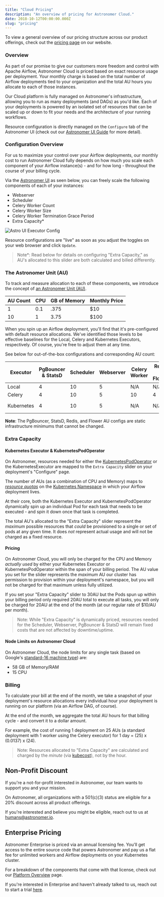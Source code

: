 ```yaml
---
title: "Cloud Pricing"
description: "An overview of pricing for Astronomer Cloud."
date: 2018-10-12T00:00:00.000Z
slug: "pricing"
---
```


To view a general overview of our pricing structure across our product offerings, check out the [pricing page](https://www.astronomer.io/pricing/) on our website.

### Overview

As part of our promise to give our customers more freedom and control with Apache Airflow, Astronomer Cloud is priced based on exact resource usage per deployment. Your monthly charge is based on the total number of Airflow deployments tied to your organization and the total AU hours you allocate to each of those instances.

Our Cloud platform is fully managed on Astronomer's infrastructure, allowing you to run as many deployments (and DAGs) as you'd like. Each of your deployments is powered by an isolated set of resources that can be scaled up or down to fit your needs and the architecture of your running workflows.

Resource configuration is directly managed on the `Configure` tab of the Astronomer UI (check out our [Astronomer UI Guide](https://www.astronomer.io/docs/airflow-deployments/) for more detail).

### Configuration Overview

For us to maximize your control over your Airflow deployments, our monthly cost to run Astronomer Cloud fully depends on how much you scale each component of your Airflow instance(s) - and for how long - throughout the course of your billing cycle.

Via the [Astronomer UI](https://app.gcp0001.us-east4.astronomer.io/login) as seen below, you can freely scale the following components of each of your instances:

- Webserver
- Scheduler
- Celery Worker Count
- Celery Worker Size
- Celery Worker Termination Grace Period
- Extra Capacity*

![Astro UI Executor Config](https://assets2.astronomer.io/main/docs/astronomer-ui/Astro-UI-Executor.png)

Resource configurations are "live" as soon as you adjust the toggles on your web browser and click `Update`.

> Note*: Read below for details on configuring "Extra Capacity," as AU's allocated to this slider are both calculated and billed differently.

### The Astronomer Unit (AU)

To track and measure allocation to each of these components, we introduce the concept of [an Astronomer Unit (AU)](https://github.com/astronomer/houston-api/blob/193183be40df7e00261c3bf4941caf80e5d874a4/config/default.yaml#L317).

| AU Count | CPU | GB of Memory | Monthly Price |
|----------|-----|--------|-------|
| 1 | 0.1 | .375 | $10 |
| 10 | 1 | 3.75 | $100

When you spin up an Airflow deployment, you'll find that it's pre-configured with default resource allocations. We've identified those levels to be effective baselines for the Local, Celery and Kubernetes Executors, respectively. Of course, you're free to adjust them at any time.

See below for out-of-the-box configurations and corresponding AU count:

| Executor   | PgBouncer & StatsD | Scheduler | Webserver | Celery Worker | Redis & Flower | Extra Capacity | Total AU | Monthly Cost |
|------------|--------------------|-----------|-----------|---------------|----------------|----------------|----------|--------------|
| Local | 4 | 10| 5 | N/A | N/A | N/A | 19 | $190 | 
| Celery | 4 | 10 | 5 | 10 | 4 | N/A | 33 | $330 |
| Kubernetes | 4 | 10 | 5 | N/A | N/A | 10 | 19 - 29 | $190 - $290  |

**Note**: The PgBouncer, StatsD, Redis, and Flower AU configs are static infrastructure minimums that cannot be changed.

### Extra Capacity

#### Kubernetes Executor & KubernetesPodOperator

On Astronomer, resources needed for either the [KubernetesPodOperator](https://www.astronomer.io/docs/kubepodoperator/) or the KubernetesExecutor are mapped to the `Extra Capacity` slider on your deployment's "Configure" page.

The number of AUs (as a combination of CPU and Memory) maps to [*resource quotas*](https://kubernetes.io/docs/concepts/policy/resource-quotas/) on the [Kubernetes Namespace](https://kubernetes.io/docs/concepts/overview/working-with-objects/namespaces/) in which your Airflow deployment lives.

At their core, both the Kubernetes Executor and KubernetesPodOperator dynamically spin up an individual Pod for each task that needs to be executed - and spin it down once that task is completed.

The total AU's allocated to the "Extra Capacity" slider represent the *maximum* possible resources that *could* be provisioned to a single or set of pods at any given time. It does *not* represent actual usage and will not be charged as a fixed resource.

#### Pricing

On Astronomer Cloud, you will only be charged for the CPU and Memory *actually used* by either your Kubernetes Executor or KubernetesPodOperator within the span of your billing period. The AU value you set for the slider represents the *maximum* AU our cluster has permission to provision within your deployment's namespace, but you will not be charged for that maximum unless fully utilized.

If you set your "Extra Capacity" slider to 30AU but the Pods spun up within your billing period only required 20AU total to execute all tasks, you will only be charged for 20AU at the end of the month (at our regular rate of $10/AU per month).

> Note: While "Extra Capacity" is dynamically priced, resources needed for the Scheduler, Webserver, PgBouncer & StatsD will remain fixed costs that are not affected by downtime/uptime.

#### Node Limits on Astronomer Cloud

On Astronomer Cloud, the node limits for any single task (based on Google's [standard-16 machine type](https://cloud.google.com/compute/docs/machine-types)) are:

- 58 GB of Memory/RAM
- 15 CPU

### Billing

To calculate your bill at the end of the month, we take a snapshot of your deployment's resource allocations every individual hour your deployment is running on our platform (via an Airflow DAG, of course).

At the end of the month, we aggregate the total AU hours for that billing cycle - and convert it to a dollar amount.

For example, the cost of running 1 deployment on 25 AUs (a standard deployment with 1 worker using the Celery executor) for 1 day = (25) x (0.0137) x (24).

> Note: Resources allocated to "Extra Capacity" are calculated and charged by the *minute* (via [kubecost](https://kubecost.com/)), not by the hour.

## Non-Profit Discount

If you're a not-for-profit interested in Astronomer, our team wants to support you and your mission.

On Astronomer, all organizations with a 501(c)(3) status are eligible for a 20% discount across all product offerings.

If you're interested and believe you might be eligible, reach out to us at humans@astronomer.io.

## Enterprise Pricing

Astronomer Enterprise is priced via an annual licensing fee. You'll get access to the entire source code that powers Astronomer and pay us a flat fee for unlimited workers and Airflow deployments on your Kubernetes cluster.

For a breakdown of the components that come with that license, check out our [Platform Overview](https://www.astronomer.io/docs/overview/) page.

If you're interested in Enterprise and haven't already talked to us, reach out to start a trial [here](https://www.astronomer.io/enterprise/#request).